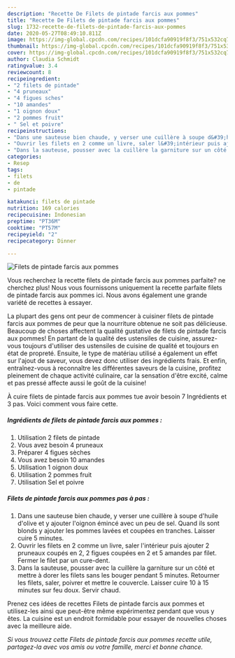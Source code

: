 ```yaml
---
description: "Recette De Filets de pintade farcis aux pommes"
title: "Recette De Filets de pintade farcis aux pommes"
slug: 1732-recette-de-filets-de-pintade-farcis-aux-pommes
date: 2020-05-27T08:49:10.811Z
image: https://img-global.cpcdn.com/recipes/101dcfa90919f8f3/751x532cq70/filets-de-pintade-farcis-aux-pommes-photo-principale-de-la-recette.jpg
thumbnail: https://img-global.cpcdn.com/recipes/101dcfa90919f8f3/751x532cq70/filets-de-pintade-farcis-aux-pommes-photo-principale-de-la-recette.jpg
cover: https://img-global.cpcdn.com/recipes/101dcfa90919f8f3/751x532cq70/filets-de-pintade-farcis-aux-pommes-photo-principale-de-la-recette.jpg
author: Claudia Schmidt
ratingvalue: 3.4
reviewcount: 8
recipeingredient:
- "2 filets de pintade"
- "4 pruneaux"
- "4 figues sches"
- "10 amandes"
- "1 oignon doux"
- "2 pommes fruit"
- " Sel et poivre"
recipeinstructions:
- "Dans une sauteuse bien chaude, y verser une cuillère à soupe d&#39;huile d&#39;olive et y ajouter l&#39;oignon émincé avec un peu de sel. Quand ils sont blonds y ajouter les pommes lavées et coupées en tranches. Laisser cuire 5 minutes."
- "Ouvrir les filets en 2 comme un livre, saler l&#39;intérieur puis ajouter 2 pruneaux coupés en 2, 2 figues coupées en 2 et 5 amandes par filet. Fermer le filet par un cure-dent."
- "Dans la sauteuse, pousser avec la cuillère la garniture sur un côté et mettre à dorer les filets sans les bouger pendant 5 minutes. Retourner les filets, saler, poivrer et mettre le couvercle. Laisser cuire 10 à 15 minutes sur feu doux. Servir chaud."
categories:
- Resep
tags:
- filets
- de
- pintade

katakunci: filets de pintade 
nutrition: 169 calories
recipecuisine: Indonesian
preptime: "PT36M"
cooktime: "PT57M"
recipeyield: "2"
recipecategory: Dinner

---
```



![Filets de pintade farcis aux pommes](https://img-global.cpcdn.com/recipes/101dcfa90919f8f3/751x532cq70/filets-de-pintade-farcis-aux-pommes-photo-principale-de-la-recette.jpg)

Vous recherchez la recette filets de pintade farcis aux pommes parfaite? ne cherchez plus! Nous vous fournissons uniquement la recette parfaite filets de pintade farcis aux pommes ici. Nous avons également une grande variété de recettes à essayer.

La plupart des gens ont peur de commencer à cuisiner filets de pintade farcis aux pommes de peur que la nourriture obtenue ne soit pas délicieuse. Beaucoup de choses affectent la qualité gustative de filets de pintade farcis aux pommes! En partant de la qualité des ustensiles de cuisine, assurez-vous toujours d'utiliser des ustensiles de cuisine de qualité et toujours en état de propreté. Ensuite, le type de matériau utilisé a également un effet sur l'ajout de saveur, vous devez donc utiliser des ingrédients frais. Et enfin, entraînez-vous à reconnaître les différentes saveurs de la cuisine, profitez pleinement de chaque activité culinaire, car la sensation d'être excité, calme et pas pressé affecte aussi le goût de la cuisine!

<!--inarticleads1-->

À cuire filets de pintade farcis aux pommes tue avoir besoin 7 Ingrédients et 3 pas. Voici comment vous faire cette.

##### Ingrédients de filets de pintade farcis aux pommes :

1. Utilisation 2 filets de pintade
1. Vous avez besoin 4 pruneaux
1. Préparer 4 figues sèches
1. Vous avez besoin 10 amandes
1. Utilisation 1 oignon doux
1. Utilisation 2 pommes fruit
1. Utilisation  Sel et poivre




<!--inarticleads2-->

##### Filets de pintade farcis aux pommes pas à pas :

1. Dans une sauteuse bien chaude, y verser une cuillère à soupe d&#39;huile d&#39;olive et y ajouter l&#39;oignon émincé avec un peu de sel. Quand ils sont blonds y ajouter les pommes lavées et coupées en tranches. Laisser cuire 5 minutes.
1. Ouvrir les filets en 2 comme un livre, saler l&#39;intérieur puis ajouter 2 pruneaux coupés en 2, 2 figues coupées en 2 et 5 amandes par filet. Fermer le filet par un cure-dent.
1. Dans la sauteuse, pousser avec la cuillère la garniture sur un côté et mettre à dorer les filets sans les bouger pendant 5 minutes. Retourner les filets, saler, poivrer et mettre le couvercle. Laisser cuire 10 à 15 minutes sur feu doux. Servir chaud.




<!--inarticleads1-->

<p>
Prenez ces idées de recettes Filets de pintade farcis aux pommes et utilisez-les ainsi que peut-être même expérimentez pendant que vous y êtes. La cuisine est un endroit formidable pour essayer de nouvelles choses avec la meilleure aide.
</p>

<p>
<i>Si vous trouvez cette Filets de pintade farcis aux pommes recette utile, partagez-la avec vos amis ou votre famille, merci et bonne chance.</i>
</p>
